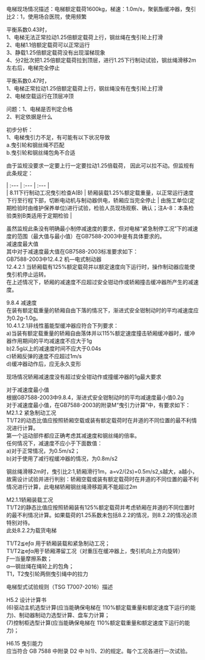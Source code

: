 电梯现场情况描述：电梯额定载荷1600kg，梯速：1.0m/s，聚氨酯缓冲器，曳引比2：1，使用场合医院，使用频繁  
  
平衡系数0.43时，  
1、电梯无法正常拉动1.25倍额定载荷上行，钢丝绳在曳引轮上打滑  
2、电梯1.1倍额定载荷可以正常运行  
3、静载1.25倍额定载荷没有出现溜梯现象  
4、分2批次把1.25倍额定载荷拉到顶层，进行1.25下行制动试验，钢丝绳滑移2m左右后，电梯完全停止  
  
平衡系数0.47时，  
1、电梯正常拉动1.25倍额定载荷上行，钢丝绳没有在曳引轮上打滑  
2、电梯空载运行在顶层冲顶  
  
问题：1、电梯是否判定合格  
2、判定依据是什么  
  
初步分析：  
1、电梯曳引力不足，有可能有以下状况导致  
a.曳引轮和钢丝绳不匹配  
b.曳引轮和钢丝绳包角不合适  
  
由于监规没要求一定要上行一定要拉动1.25倍载荷， 因此可以拉不动。但监规有此条规定：  

| :--- | :--- | :--- |  
| 8.11下行制动工况曳引检查A(B) | 轿厢装载1.25%额定载重量，以正常运行速度下行至行程下部，切断电动机与制动器供电，轿厢应当完全停止 | 由施工单位(定期检验时由维护保养单位)进行试验，检验人员现场观察、确认；注A-8：本条检验类别B类适用于定期检验 |  

虽然监规此条没有明确最小制停减速度的要求，但对电梯“紧急制停工况”下的减速度的范围（最大值与最小值）在GB7588-2003中是有具体要求的。  
减速度最大值  
其中对于减速度最大值在GB7588-2003标准要求如下：  
GB7588-2003中12.4.2 机—电式制动器  
12.4.2.1 当轿厢载有125%额定载荷并以额定速度向下运行时，操作制动器应能使曳引机停止运转。  
在上述情况下，轿厢的减速度不应超过安全钳动作或轿厢撞击缓冲器所产生的减速度。  
  
9.8.4 减速度  
在装有额定载重量的轿厢自由下落的情况下，渐进式安全钳制动时的平均减速度应为0.2g-1.0g。  
10.4.1.2.1非线性蓄能型缓冲器应符合下列要求：  
a)当装有额定载重量的轿厢自由落体并以115%额定速度撞击轿厢缓冲器时，缓冲器作用期间的平均减速度不应大于1g  
b)2.5g以上的减速度时间不应大于0.04s  
c)轿厢反弹的速度不应超过1m/s  
d)缓冲器动作后，应无永久变形  
  
现场情况轿厢减速度没有超过安全钳动作或撞缓冲器的1g最大要求  
  
对于减速度最小值  
根据GB7588-2003中9.8.4，渐进式安全钳制动时的平均减速度最小值0.2g  
对于减速度最小值，在GB7588-2003的附录M“曳引力计算”中，有要求如下：  
M2.1.2 紧急制动工况  
T1/T2的动态比值应按照轿厢空载或装有额定载荷时在井道的不同位置的最不利情况进行计算。  
第一个运动部件都应正确考虑其减速度和钢丝绳的倍率。  
任何情况下，减速度不应小于下面数值：  
a)对于正常情况，为0.5m/s2；  
b)对于使用了减行程缓冲器的情况，为0.8m/s2  
  
钢丝绳滑移2m时，曳引比2:1,轿厢滑行1m，a=v2/(2s)=0.5m/s2,s越大，a越小，  
故需设计试验并进行判别：轿厢空载或装有额定载荷时在井道的不同位置的最不利情况进行计算，此电梯轿厢钢丝绳滑移距离不能超过2m  
  
  
M2.1.1轿厢装载工况  
T1/T2的静态比值应按照轿厢装有125%额定载荷并考虑轿厢在井道的不同位置时的最不利情况计算。如果载荷的1.25系数未包括8.2.2的情况，则8.2.2的情况必须特别对待。  
此处8.2.2为载货电梯  
  
T1/T2≦eƒα 用于轿厢装载和紧急制动工况；  
T1/T2≧eƒα用于轿厢滞留工况（对重压在缓冲器上，曳引机向上方向旋转）  
Ƒ—当量摩擦系数；  
α—钢丝绳在绳轮上的包角；  
T1，T2曳引轮两侧曳引绳中的拉力  
  
电梯型式试验规则（TSG T7007-2016）描述  
  
H5.2 设计计算书  
(6)驱动主机选型计算(应当能确保电梯在 110%额定载重量和额定速度下运行的能力)、制动器制动力选型计算、盘车力计算；   
(7)控制柜选型计算(应当能确保电梯在 110%额定载重量和额定速度下运行的能力)；   
  
H6.15 曳引能力   
应当符合 GB 7588 中附录 D2 中 h)1)、2)的规定。每个工况各进行一次试验。  
